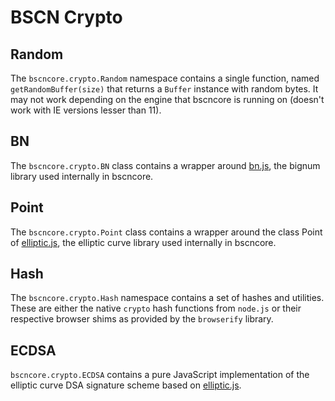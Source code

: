 # BSCN Crypto

## Random
The `bscncore.crypto.Random` namespace contains a single function, named `getRandomBuffer(size)` that returns a `Buffer` instance with random bytes. It may not work depending on the engine that bscncore is running on (doesn't work with IE versions lesser than 11).

## BN
The `bscncore.crypto.BN` class contains a wrapper around [bn.js](https://github.com/indutny/bn.js), the bignum library used internally in bscncore.

## Point
The `bscncore.crypto.Point` class contains a wrapper around the class Point of [elliptic.js](https://github.com/indutny/elliptic), the elliptic curve library used internally in bscncore.

## Hash
The `bscncore.crypto.Hash` namespace contains a set of hashes and utilities. These are either the native `crypto` hash functions from `node.js` or their respective browser shims as provided by the `browserify` library.

## ECDSA
`bscncore.crypto.ECDSA` contains a pure JavaScript implementation of the elliptic curve DSA signature scheme based on [elliptic.js](https://github.com/indutny/elliptic).
